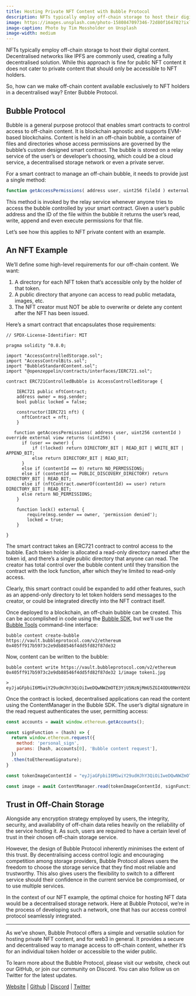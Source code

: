 ```yaml
---
title: Hosting Private NFT Content with Bubble Protocol
description: NFTs typically employ off-chain storage to host their digital content. Decentralised networks like IPFS are commonly used, creating a fully decentralised solution. While this approach is fine for public NFT content it does not cater to private content that should only be accessible to NFT holders.
image: https://images.unsplash.com/photo-1580847097346-72d80f164702?ixlib=rb-4.0.3&ixid=M3wxMjA3fDB8MHxwaG90by1wYWdlfHx8fGVufDB8fHx8fA%3D%3D&auto=format&fit=crop&w=1920&q=80
image-caption: Photo by Tim Mossholder on Unsplash
image-width: medium
---
```

NFTs typically employ off-chain storage to host their digital content. Decentralised networks like IPFS are commonly used, creating a fully decentralised solution. While this approach is fine for public NFT content it does not cater to private content that should only be accessible to NFT holders.

So, how can we make off-chain content available exclusively to NFT holders in a decentralised way? Enter Bubble Protocol.

## Bubble Protocol

Bubble is a general purpose protocol that enables smart contracts to control access to off-chain content. It is blockchain agnostic and supports EVM-based blockchains. Content is held in an off-chain bubble, a container of files and directories whose access permissions are governed by the bubble’s custom designed smart contract. The bubble is stored on a relay service of the user’s or developer’s choosing, which could be a cloud service, a decentralised storage network or even a private server.

For a smart contract to manage an off-chain bubble, it needs to provide just a single method:

```javascript
function getAccessPermissions( address user, uint256 fileId ) external view returns (uint256);
```

This method is invoked by the relay service whenever anyone tries to access the bubble controlled by your smart contract. Given a user’s public address and the ID of the file within the bubble it returns the user’s read, write, append and even execute permissions for that file.

Let’s see how this applies to NFT private content with an example.

## An NFT Example

We’ll define some high-level requirements for our off-chain content. We want:

1. A directory for each NFT token that’s accessible only by the holder of that token.
2. A public directory that anyone can access to read public metadata, images, etc.
3. The NFT creator must NOT be able to overwrite or delete any content after the NFT has been issued.

Here’s a smart contract that encapsulates those requirements:

```solidity
// SPDX-License-Identifier: MIT

pragma solidity ^0.8.0;

import "AccessControlledStorage.sol";
import "AccessControlBits.sol";
import "BubbleStandardContent.sol";
import "@openzeppelin/contracts/interfaces/IERC721.sol";

contract ERC721ControlledBubble is AccessControlledStorage {

    IERC721 public nftContract;
    address owner = msg.sender;
    bool public locked = false;

    constructor(IERC721 nft) {
      nftContract = nft;
    }

   function getAccessPermissions( address user, uint256 contentId ) override external view returns (uint256) {
      if (user == owner) {
          if (!locked) return DIRECTORY_BIT | READ_BIT | WRITE_BIT | APPEND_BIT;
          else return DIRECTORY_BIT | READ_BIT;
      }
      else if (contentId == 0) return NO_PERMISSIONS;
      else if (contentId == PUBLIC_DISCOVERY_DIRECTORY) return DIRECTORY_BIT | READ_BIT;
      else if (nftContract.ownerOf(contentId) == user) return DIRECTORY_BIT | READ_BIT;
      else return NO_PERMISSIONS;
    }

    function lock() external {
        require(msg.sender == owner, 'permission denied');
        locked = true;
    }
    
}
```

The smart contract takes an ERC721 contract to control access to the bubble. Each token holder is allocated a read-only directory named after the token id, and there’s a single public directory that anyone can read. The creator has total control over the bubble content until they transition the contract with the lock function, after which they’re limited to read-only access.

Clearly, this smart contract could be expanded to add other features, such as an append-only directory to let token holders send messages to the creator, or could be integrated directly into the NFT contract itself.

Once deployed to a blockchain, an off-chain bubble can be created. This can be accomplished in code using the [Bubble SDK](https://github.com/Bubble-Protocol/bubble-sdk), but we’ll use the [Bubble Tools](https://github.com/Bubble-Protocol/bubble-tools) command-line interface:

```
bubble content create-bubble https://vault.bubbleprotocol.com/v2/ethereum 0x405ff917b5973c2e9db88546f4dd5fd82f87de32
```

Now, content can be written to the bubble:

```
bubble content write https://vault.bubbleprotocol.com/v2/ethereum 0x405ff917b5973c2e9db88546f4dd5fd82f87de32 1/image token1.jpg

> eyJjaGFpbiI6MSwiY29udHJhY3QiOiIweDQwNWZmOTE3YjU5NzNjMmU5ZGI4ODU0NmY0ZGQ1ZmQ4MmY4N2RlMzIiLCJwcm92aWRlciI6Imh0dHBzOi8vdmF1bHQuYnViYmxlcHJvdG9jb2wuY29tL3YyL2V0aGVyZXVtIiwiZmlsZSI6IjB4MDAwMDAwMDAwMDAwMDAwMDAwMDAwMDAwMDAwMDAwMDAwMDAwMDAwMDAwMDAwMDAwMDAwMDAwMDAwMDAwMDAwMS9pbWFnZSJ9
```

Once the contract is locked, decentralised applications can read the content using the ContentManager in the Bubble SDK. The user’s digital signature in the read request authenticates the user, permitting access:

```javascript
const accounts = await window.ethereum.getAccounts();

const signFunction = (hash) => {
  return window.ethereum.request({
    method: 'personal_sign',
    params: [hash, accounts[0], 'Bubble content request'],
  })
  .then(toEthereumSignature);
}

const tokenImageContentId = "eyJjaGFpbiI6MSwiY29udHJhY3QiOiIweDQwNWZmOTE3YjU5NzNjMmU5ZGI4ODU0NmY0ZGQ1ZmQ4MmY4N2RlMzIiLCJwcm92aWRlciI6Imh0dHBzOi8vdmF1bHQuYnViYmxlcHJvdG9jb2wuY29tL3YyL2V0aGVyZXVtIiwiZmlsZSI6IjB4MDAwMDAwMDAwMDAwMDAwMDAwMDAwMDAwMDAwMDAwMDAwMDAwMDAwMDAwMDAwMDAwMDAwMDAwMDAwMDAwMDAwMS9pbWFnZSJ9";

const image = await ContentManager.read(tokenImageContentId, signFunction);
```

## Trust in Off-Chain Storage

Alongside any encryption strategy employed by users, the integrity, security, and availability of off-chain data relies heavily on the reliability of the service hosting it. As such, users are required to have a certain level of trust in their chosen off-chain storage service.

However, the design of Bubble Protocol inherently minimises the extent of this trust. By decentralising access control logic and encouraging competition among storage providers, Bubble Protocol allows users the freedom to choose the storage service that they find most reliable and trustworthy. This also gives users the flexibility to switch to a different service should their confidence in the current service be compromised, or to use multiple services.

In the context of our NFT example, the optimal choice for hosting NFT data would be a decentralised storage network. Here at Bubble Protocol, we’re in the process of developing such a network, one that has our access control protocol seamlessly integrated.

***

As we’ve shown, Bubble Protocol offers a simple and versatile solution for hosting private NFT content, and for web3 in general. It provides a secure and decentralised way to manage access to off-chain content, whether it’s for an individual token holder or accessible to the wider public.

To learn more about the Bubble Protocol, please visit our website, check out our GitHub, or join our community on Discord. You can also follow us on Twitter for the latest updates.

[Website](https://bubbleprotocol.com) | [Github](https://github.com/bubble-protocol) | [Discord](https://discord.gg/sSnvK5C) | [Twitter](https://twitter.com/bubbleprotocol)